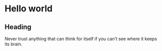# Hello world

## Heading
Never trust anything that can think for itself if you can’t see where it keeps its brain. 
